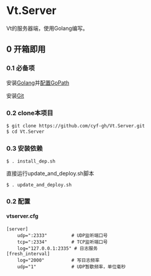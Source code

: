 # Vt.Server

Vt的服务器端，使用Golang编写。

## 0 开箱即用

### 0.1 必备项

安装[Golang](https://golang.google.cn/)并[配置GoPath](https://studygolang.com/articles/17598)

安装[Git](https://git-scm.com/)

### 0.2 clone本项目

```bash
$ git clone https://github.com/cyf-gh/Vt.Server.git
$ cd Vt.Server
```

### 0.3 安装依赖

```shell
$ . install_dep.sh
```



直接运行update_and_deploy.sh脚本

```shell
$ . update_and_deploy.sh
```

### 0.2 配置

#### vtserver.cfg

```
[server]
    udp=":2333"			# UDP监听端口号
    tcp=":2334"			# TCP监听端口号
    log="127.0.0.1:2335" # 日志服务
[fresh_interval]
    log="2000"			# 写日志频率
    udp="1"				# UDP暂歇频率，单位毫秒
```


